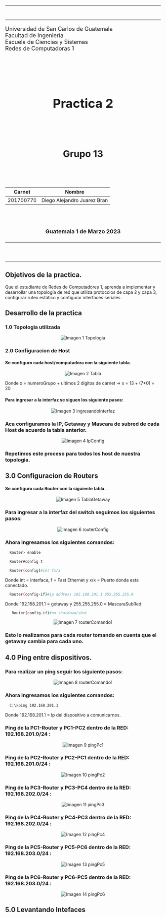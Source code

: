 *** 

<br>

*** 

<p style="font-size: 18px">
Universidad de San Carlos de Guatemala
<br>
Facultad de Ingeniería
<br>
Escuela de Ciencias y Sistemas
<br>
Redes de Computadoras 1
</p>

<br><br><br><br>



<h1 align="center" style="font-size: 40px; font-weight: bold;">Practica 2</h1>

<br><br><br>

<h4 align="center" style="font-size: 30px; font-weight: bold;">Grupo 13</h4>

<br><br>


<div align="center">

| Carnet | Nombre |
| :-: | :-:| 
| 201700770 | Diego Alejandro Juarez Bran |


</div>

<br><br>

<h4 align="center" style="font-size: 18px; font-weight: bold;">Guatemala 1 de Marzo 2023</h4>


*** 
<br><br>
*** 

## Objetivos de la practica.

Que el estudiante de Redes de Computadores 1, aprenda a implementar y  desarrollar una topología de red que utiliza protocolos de capa 2 y capa 3,  configurar ruteo estático y configurar interfaces seriales.

## Desarrollo de la practica

### 1.0 Topologia utilizada
<div align="center">

![Imagen 1 Topologia](./Imagenes/topologia.png)

</div>

### 2.0 Configuracion de Host
#### Se configuro cada host/computadora con la siguiente tabla.
<div align="center">

![Imagen 2 Tabla](./Imagenes/tablaHost.png)

</div>

Donde x = numeroGrupo + ultimos 2 digitos de carnet -> x = 13 + (7+0) = 20

#### Para ingresar a la interfaz se siguen los siguiente pasos: 
<div align="center">

![Imagen 3 ingresandoInterfaz](./Imagenes/ingresandoInterfaz.png)

</div>

### Aca configuramos la IP, Getaway y Mascara de subred de cada Host de acuerdo la tabla anterior.
<div align="center">

![Imagen 4 IpConfig](./Imagenes/IpConfig.png)

</div>

### Repetimos este proceso para todos los host de nuestra topologia.



## 3.0 Configuracion de Routers
#### Se configuro cada Router con la siguiente tabla.
<div align="center">

![Imagen 5 TablaGetaway](./Imagenes/tablaGetaway.png)

</div>

### Para ingresar a la interfaz del switch seguimos los siguientes pasos:

<div align="center">

![Imagen 6 routerConfig](./Imagenes/routerConfig.png)

</div>

### Ahora ingresamos los siguientes comandos:
```bash
  Router> enable
```

```bash
  Router#config t
```
```bash
  Router(config)#int fx/x
```
Donde int = interface, f = Fast Ethernet y x/x 
= Puerto donde esta conectado.
```bash
  Router(config-if)#ip address 192.168.201.1 255.255.255.0
```
Donde 192.168.201.1 = getaway y 255.255.255.0 = MascaraSubRed
```bash
   Router(config-if)#no shutdown/shut
```
<div align="center">

![Imagen 7 routerComando1](./Imagenes/routerComando1.png)

</div>

### Esto lo realizamos para cada router tomando en cuenta que el getaway cambia para cada uno.

## 4.0 Ping entre dispositivos.
### Para realizar un ping seguir los siguiente pasos:

<div align="center">

![Imagen 8 routerComando1](./Imagenes/IngresarPing.png)

</div>

### Ahora ingresamos los siguientes comandos:
```bash
  C:\>ping 192.168.201.1
```
Donde 192.168.201.1 = Ip del dispositivo a comunicarnos.

### Ping de la PC1-Router y PC1-PC2 dentro de la RED: 192.168.201.0/24 :

<div align="center">

![Imagen 9 pingPc1](./Imagenes/pingPc1.png)

</div>

### Ping de la PC2-Router y PC2-PC1 dentro de la RED: 192.168.201.0/24 :

<div align="center">

![Imagen 10 pingPc2](./Imagenes/pingPc2.png)

</div>

### Ping de la PC3-Router y PC3-PC4 dentro de la RED: 192.168.202.0/24 :

<div align="center">

![Imagen 11 pingPc3](./Imagenes/pingPc3.png)

</div>

### Ping de la PC4-Router y PC4-PC3 dentro de la RED: 192.168.202.0/24 :

<div align="center">

![Imagen 12 pingPc4](./Imagenes/pingPc4.png)

</div>

### Ping de la PC5-Router y PC5-PC6 dentro de la RED: 192.168.203.0/24 :

<div align="center">

![Imagen 13 pingPc5](./Imagenes/pingPc5.png)

</div>


### Ping de la PC6-Router y PC6-PC5 dentro de la RED: 192.168.203.0/24 :

<div align="center">

![Imagen 14 pingPc6](./Imagenes/pingPc6.png)

</div>

## 5.0 Levantando Intefaces
